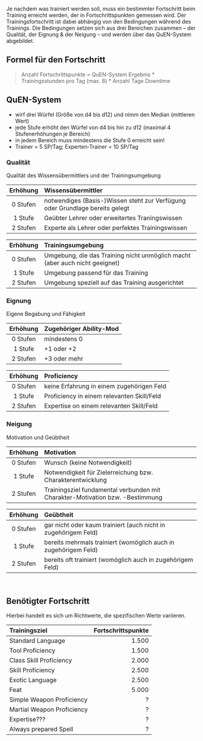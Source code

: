 

Je nachdem was trainiert werden soll, muss ein bestimmter Fortschritt beim Training erreicht werden, der in Fortschrittspunkten gemessen wird. Der Trainingsfortschritt ist dabei abhängig von den Bedingungen während des Trainings. Die Bedingungen setzen sich aus drei Bereichen zusammen – der Qualität, der Eignung & der Neigung – und werden über das QuEN-System abgebildet.

## Formel für den Fortschritt
> Anzahl Fortschrittspunkte = QuEN-System Ergebnis * Trainingsstunden pro Tag (max. 8) * Anzahl Tage Downtime

## QuEN-System
- wirf drei Würfel (Größe von d4 bis d12) und nimm den Median (mittleren Wert)
- jede Stufe erhöht den Würfel von d4 bis hin zu d12 (maximal 4 Stufenerhöhungen je Bereich)
- in jedem Bereich muss mindestens die Stufe 0 erreicht sein!
- Trainer = 5 SP/Tag; Experten-Trainer = 10 SP/Tag

### Qualität
Qualität des Wissensübermittlers und der Trainingsumgebung

| Erhöhung | Wissensübermittler                                                           |
| :------: | :--------------------------------------------------------------------------- |
| 0 Stufen | notwendiges (Basis-)Wissen steht zur Verfügung oder Grundlage bereits gelegt |
| 1 Stufe  | Geübter Lehrer oder erweitertes Traningswissen                               |
| 2 Stufen | Experte als Lehrer oder perfektes Trainingswissen                            |


| Erhöhung | Trainingsumgebung                                                           |
| :------: | :-------------------------------------------------------------------------- |
| 0 Stufen | Umgebung, die das Training nicht unmöglich macht (aber auch nicht geeignet) |
| 1 Stufe  | Umgebung passend für das Training                                           |
| 2 Stufen | Umgebung speziell auf das Training ausgerichtet                             |


### Eignung
Eigene Begabung und Fähigkeit

| Erhöhung | Zugehöriger Ability-Mod |
| :------: | :---------------------- |
| 0 Stufen | mindestens 0            |
| 1 Stufe  | +1 oder +2              |
| 2 Stufen | +3 oder mehr            |


| Erhöhung | Proficiency                                |
| :------: | :----------------------------------------- |
| 0 Stufen | keine Erfahrung in einem zugehörigen Feld  |
| 1 Stufe  | Proficiency in einem relevanten Skill/Feld |
| 2 Stufen | Expertise on einem relevanten Skill/Feld   |


### Neigung
Motivation und Geübtheit

| Erhöhung | Motivation                                                                    |
| :------: | :---------------------------------------------------------------------------- |
| 0 Stufen | Wunsch (keine Notwendigkeit)                                                  |
| 1 Stufe  | Notwendigkeit für Zielerreichung bzw. Charakterentwicklung                    |
| 2 Stufen | Trainingsziel fundamental verbunden mit Charakter-Motivation bzw. -Bestimmung |


| Erhöhung | Geübtheit                                                       |
| :------: | :-------------------------------------------------------------- |
| 0 Stufen | gar nicht oder kaum trainiert (auch nicht in zugehörigem Feld)  |
| 1 Stufe  | bereits mehrmals trainiert (womöglich auch in zugehörigem Feld) |
| 2 Stufen | bereits oft trainiert (womöglich auch in zugehörigem Feld)      |

 
## Benötigter Fortschritt

Hierbei handelt es sich um Richtwerte, die spezifischen Werte variieren.

| Trainingsziel              | Fortschrittspunkte |
| :------------------------- | -----------------: |
| Standard Language          |              1.500 |
| Tool Proficiency           |              1.500 |
| Class Skill Proficiency    |              2.000 |
| Skill Proficiency          |              2.500 |
| Exotic Language            |              2.500 |
| Feat                       |              5.000 |
| Simple Weapon Proficiency  |                  ? |
| Martial Weapon Proficiency |                  ? |
| Expertise???               |                  ? |
| Always prepared Spell      |                  ? |

